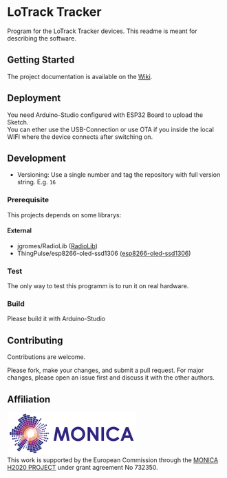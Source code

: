 # LoTrack Tracker
<!-- Short description of the project. -->

Program for the LoTrack Tracker devices. This readme is meant for describing the software.

<!-- A teaser figure may be added here. It is best to keep the figure small (<500KB) and in the same repo -->

## Getting Started
<!-- Instruction to make the project up and running. -->

The project documentation is available on the [Wiki](https://github.com/MONICA-Project/LoTrack/wiki).

## Deployment
<!-- Deployment/Installation instructions. If this is software library, change this section to "Usage" and give usage examples -->

You need Arduino-Studio configured with ESP32 Board to upload the Sketch.  
You can ether use the USB-Connection or use OTA if you inside the local WIFI where the device connects after switching on.

## Development
<!-- Developer instructions. -->

* Versioning: Use a single number and tag the repository with full version string. E.g. `16`

### Prerequisite
This projects depends on some librarys:

#### External
* jgromes/RadioLib ([RadioLib](https://github.com/jgromes/RadioLib))
* ThingPulse/esp8266-oled-ssd1306 ([esp8266-oled-ssd1306](https://github.com/ThingPulse/esp8266-oled-ssd1306))

### Test

The only way to test this programm is to run it on real hardware.


### Build

Please build it with Arduino-Studio

## Contributing
Contributions are welcome. 

Please fork, make your changes, and submit a pull request. For major changes, please open an issue first and discuss it with the other authors.

## Affiliation
![MONICA](https://github.com/MONICA-Project/template/raw/master/monica.png)  
This work is supported by the European Commission through the [MONICA H2020 PROJECT](https://www.monica-project.eu) under grant agreement No 732350.